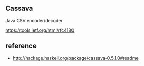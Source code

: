 Cassava
------

Java CSV encoder/decoder

https://tools.ietf.org/html/rfc4180

reference
---

- http://hackage.haskell.org/package/cassava-0.5.1.0#readme